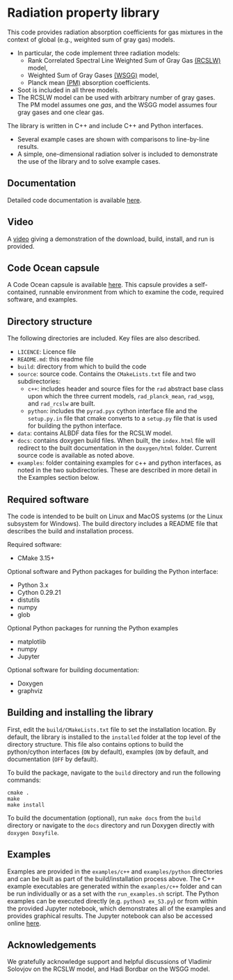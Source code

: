 # Radiation property library

This code provides radiation absorption coefficients for gas mixtures in the context of global (e.g., weighted sum of gray gas) models.
* In particular, the code implement three radiation models:
    * Rank Correlated Spectral Line Weighted Sum of Gray Gas [(RCSLW)](http://dx.doi.org/10.1016/j.jqsrt.2017.01.034) model,
    * Weighted Sum of Gray Gases [(WSGG)](http://dx.doi.org/10.1016/j.combustflame.2014.03.013) model,
    * Planck mean [(PM)](http://dx.doi.org/10.1016/j.combustflame.2014.03.013) absorption coefficients.
* Soot is included in all three models.
* The RCSLW model can be used with arbitrary number of gray gases. The PM model assumes one *gas*, and the WSGG model assumes four gray gases and one clear gas.

The library is written in C++ and include C++ and Python interfaces. 
* Several example cases are shown with comparisons to line-by-line results.
* A simple, one-dimensional radiation solver is included to demonstrate the use of the library and to solve example cases.

## Documentation
Detailed code documentation is available [here](https://ignite.byu.edu/radlib_documentation).

## Video
A [video](https://youtu.be/eFYMa5AVobI) giving a demonstration of the download, build, install, and run is provided.

## Code Ocean capsule
A Code Ocean capsule is available [here](https://codeocean.com/capsule/0997975/tree). This capsule provides a self-contained, runnable environment from which to examine the code, required software, and examples.

## Directory structure
The following directories are included. Key files are also described.
* ```LICENCE```: Licence file
* ```README.md```: this readme file
* ```build```: directory from which to build the code
* ```source```: source code. Contains the ```CMakeLists.txt``` file and two subdirectories:
    * ```c++```: includes header and source files for the ```rad``` abstract base class upon which the three current models, ```rad_planck_mean```, ```rad_wsgg```, and ```rad_rcslw``` are built.
    * ```python```: includes the ```pyrad.pyx``` cython interface file and the ```setup.py.in``` file that cmake converts to a ```setup.py``` file that is used for building the python interface.
* ```data```: contains ALBDF data files for the RCSLW model.
* ```docs```: contains doxygen build files. When built, the ```index.html``` file will redirect to the built documentation in the ```doxygen/html``` folder. Current source code is available as noted above.
* ```examples```: folder containing examples for c++ and python interfaces, as noted in the two subdirectories. These are described in more detail in the Examples section below.

## Required software

The code is intended to be built on Linux and MacOS systems (or the Linux subsystem for Windows). The build directory includes a README file that describes the build and installation process. 

Required software:
* CMake 3.15+

Optional software and Python packages for building the Python interface:
* Python 3.x
* Cython 0.29.21
* distutils
* numpy 
* glob

Optional Python packages for running the Python examples
* matplotlib
* numpy
* Jupyter

Optional software for building documentation:
* Doxygen
* graphviz 

## Building and installing the library

First, edit the ```build/CMakeLists.txt``` file to set the installation location. By default, the library is installed to the ```installed``` folder at the top level of the directory structure. This file also contains options to build the python/cython interfaces (```ON``` by default), examples (```ON``` by default, and documentation (```OFF``` by default).  

To build the package, navigate to the ```build``` directory and run the following commands:
```
cmake .
make
make install
```
To build the documentation (optional), run ```make docs``` from the ```build``` directory or navigate to the ```docs``` directory and run Doxygen directly with ```doxygen Doxyfile```. 

## Examples
 
Examples are provided in the ```examples/c++``` and ```examples/python``` directories and can be built as part of the build/installation process above. The C++ example executables are generated within the ```examples/c++``` folder and can be run individually or as a set with the ```run_examples.sh``` script. The Python examples can be executed directly (e.g. ```python3 ex_S3.py```) or from within the provided Jupyter notebook, which demonstrates all of the examples and provides graphical results. The Jupyter notebook can also be accessed online [here](https://github.com/BYUignite/radlib/blob/master/examples/python/run_and_plot_examples.ipynb).

## Acknowledgements
We gratefully acknowledge support and helpful discussions of Vladimir Solovjov on the RCSLW model, and Hadi Bordbar on the WSGG model.
